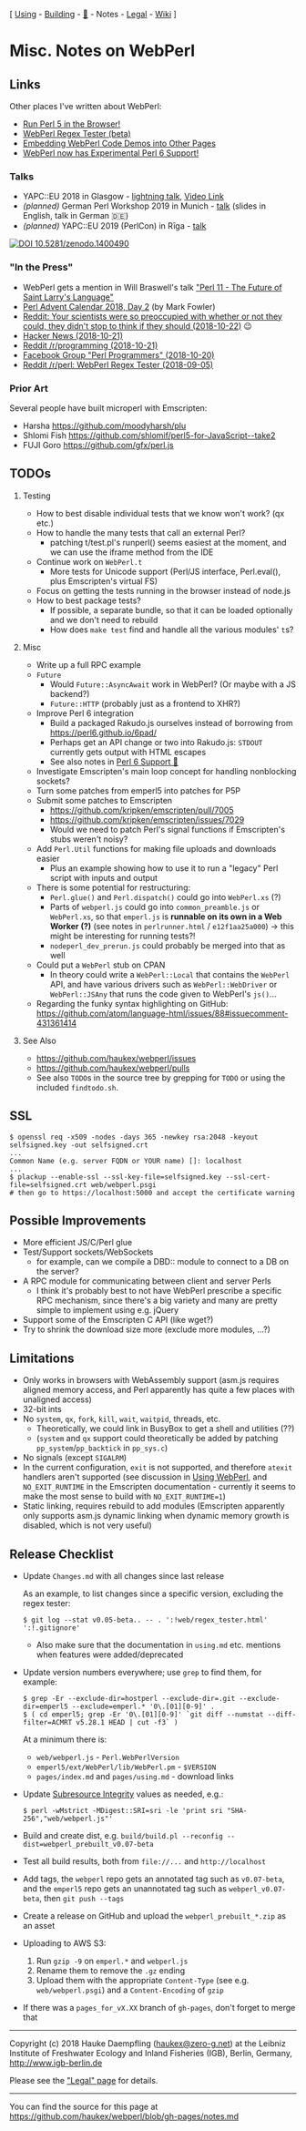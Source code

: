 
\[ [Using](using.html) -
[Building](building.html) -
[🦋](perl6.html) -
Notes -
[Legal](legal.html) -
[Wiki](https://github.com/haukex/webperl/wiki) \]

Misc. Notes on WebPerl
======================


Links
-----

Other places I've written about WebPerl:

- [Run Perl 5 in the Browser!](https://www.perlmonks.org/?node_id=1220426)
- [WebPerl Regex Tester (beta)](https://www.perlmonks.org/?node_id=1221705)
- [Embedding WebPerl Code Demos into Other Pages](https://www.perlmonks.org/?node_id=1223812)
- [WebPerl now has Experimental Perl 6 Support!](https://www.perlmonks.org/?node_id=1225647)

### Talks

- YAPC::EU 2018 in Glasgow - [lightning talk](http://act.perlconference.org/tpc-2018-glasgow/talk/7475), [Video Link](https://youtu.be/KrGSg7uVZj0?t=29520)
- *(planned)* German Perl Workshop 2019 in Munich - [talk](http://act.yapc.eu/gpw2019/talk/7616) (slides in English, talk in German 🇩🇪)
- *(planned)* YAPC::EU 2019 (PerlCon) in Rīga - [talk](https://perlcon.eu/talk/40)

[![DOI 10.5281/zenodo.1400490](https://zenodo.org/badge/DOI/10.5281/zenodo.1400490.svg)](https://doi.org/10.5281/zenodo.1400490)

### "In the Press"

- WebPerl gets a mention in Will Braswell's talk ["Perl 11 - The Future of Saint Larry's Language"](https://fosdem.org/2019/schedule/event/perl11/)
- [Perl Advent Calendar 2018, Day 2](http://www.perladvent.org/2018/2018-12-02.html) (by Mark Fowler)
- [Reddit: Your scientists were so preoccupied with whether or not they could, they didn't stop to think if they should (2018-10-22)](https://www.reddit.com/r/programmingcirclejerk/comments/9qerw5/your_scientists_were_so_preoccupied_with_whether/) 😉
- [Hacker News (2018-10-21)](https://news.ycombinator.com/item?id=18269071)
- [Reddit /r/programming (2018-10-21)](https://www.reddit.com/r/programming/comments/9q65tf/run_perl_in_the_browser_with_webperl/)
- [Facebook Group "Perl Programmers" (2018-10-20)](https://www.facebook.com/groups/perlprogrammers/permalink/2141844605848316/)
- [Reddit /r/perl: WebPerl Regex Tester (2018-09-05)](https://www.reddit.com/r/perl/comments/9d5n77/webperl_regex_tester/)

### Prior Art

Several people have built microperl with Emscripten:

- Harsha <https://github.com/moodyharsh/plu>
- Shlomi Fish <https://github.com/shlomif/perl5-for-JavaScript--take2>
- FUJI Goro <https://github.com/gfx/perl.js>


TODOs
-----

1. Testing
	
	- How to best disable individual tests that we know won't work? (qx etc.)
	- How to handle the many tests that call an external Perl?
		- patching t/test.pl's runperl() seems easiest at the moment, and we can use the iframe method from the IDE
	- Continue work on `WebPerl.t`
		- More tests for Unicode support (Perl/JS interface, Perl.eval(), plus Emscripten's virtual FS)
	- Focus on getting the tests running in the browser instead of node.js
	- How to best package tests?
		- If possible, a separate bundle, so that it can be loaded optionally and we don't need to rebuild
		- How does `make test` find and handle all the various modules' `t`s?

2. Misc
	
	- Write up a full RPC example
	- `Future`
		- Would `Future::AsyncAwait` work in WebPerl? (Or maybe with a JS backend?)
		- `Future::HTTP` (probably just as a frontend to XHR?)
	- Improve Perl 6 integration
		- Build a packaged Rakudo.js ourselves instead of borrowing from <https://perl6.github.io/6pad/>
		- Perhaps get an API change or two into Rakudo.js: `STDOUT` currently gets output with HTML escapes
		- See also notes in [Perl 6 Support 🦋](perl6.html)
	- Investigate Emscripten's main loop concept for handling nonblocking sockets?
	- Turn some patches from emperl5 into patches for P5P
	- Submit some patches to Emscripten
		- <https://github.com/kripken/emscripten/pull/7005>
		- <https://github.com/kripken/emscripten/issues/7029>
		- Would we need to patch Perl's signal functions if Emscripten's stubs weren't noisy?
	- Add `Perl.Util` functions for making file uploads and downloads easier
		- Plus an example showing how to use it to run a "legacy" Perl script with inputs and output
	- There is some potential for restructuring:
		- `Perl.glue()` and `Perl.dispatch()` could go into `WebPerl.xs` (?)
		- Parts of `webperl.js` could go into `common_preamble.js` or `WebPerl.xs`,
		  so that `emperl.js` is **runnable on its own in a Web Worker (?)**
		  (see notes in `perlrunner.html` / `e12f1aa25a000`)
		  → this might be interesting for running tests?!
		- `nodeperl_dev_prerun.js` could probably be merged into that as well
	- Could put a `WebPerl` stub on CPAN
		- In theory could write a `WebPerl::Local` that contains the `WebPerl` API, and
		  have various drivers such as `WebPerl::WebDriver` or `WebPerl::JSAny` that
		  runs the code given to WebPerl's `js()`...
	- Regarding the funky syntax highlighting on GitHub: <https://github.com/atom/language-html/issues/88#issuecomment-431361414>

3. See Also
	
	- <https://github.com/haukex/webperl/issues>
	- <https://github.com/haukex/webperl/pulls>
	- See also `TODO`s in the source tree by grepping for `TODO`
	  or using the included `findtodo.sh`.


SSL
---

	$ openssl req -x509 -nodes -days 365 -newkey rsa:2048 -keyout selfsigned.key -out selfsigned.crt
	...
	Common Name (e.g. server FQDN or YOUR name) []: localhost
	...
	$ plackup --enable-ssl --ssl-key-file=selfsigned.key --ssl-cert-file=selfsigned.crt web/webperl.psgi
	# then go to https://localhost:5000 and accept the certificate warning

Possible Improvements
---------------------

- More efficient JS/C/Perl glue
- Test/Support sockets/WebSockets
	- for example, can we compile a DBD:: module to connect to a DB on the server?
- A RPC module for communicating between client and server Perls
	- I think it's probably best to not have WebPerl prescribe a specific RPC mechanism,
	  since there's a big variety and many are pretty simple to implement using e.g. jQuery
- Support some of the Emscripten C API (like wget?)
- Try to shrink the download size more (exclude more modules, ...?)


Limitations
-----------

- Only works in browsers with WebAssembly support
  (asm.js requires aligned memory access, and Perl apparently has quite a few places with unaligned access)
- 32-bit ints
- No `system`, `qx`, `fork`, `kill`, `wait`, `waitpid`, threads, etc.
	- Theoretically, we could link in BusyBox to get a shell and utilities (??)
	- (`system` and `qx` support could theoretically be added by patching `pp_system`/`pp_backtick` in `pp_sys.c`)
- No signals (except `SIGALRM`)
- In the current configuration, `exit` is not supported, and therefore `atexit` handlers aren't supported
  (see discussion in [Using WebPerl](using.html), and `NO_EXIT_RUNTIME` in the Emscripten documentation -
  currently it seems to make the most sense to build with `NO_EXIT_RUNTIME=1`)
- Static linking, requires rebuild to add modules
  (Emscripten apparently only supports asm.js dynamic linking when dynamic memory growth is disabled, which is not very useful)


Release Checklist
-----------------

- Update `Changes.md` with all changes since last release
  
  As an example, to list changes since a specific version, excluding the regex tester:
  
      $ git log --stat v0.05-beta.. -- . ':!web/regex_tester.html' ':!.gitignore'
  
	- Also make sure that the documentation in `using.md` etc. mentions when features were added/deprecated

- Update version numbers everywhere; use `grep` to find them, for example:
  
      $ grep -Er --exclude-dir=hostperl --exclude-dir=.git --exclude-dir=emperl5 --exclude=emperl.* '0\.[01][0-9]' .
      $ ( cd emperl5; grep -Er '0\.[01][0-9]' `git diff --numstat --diff-filter=ACMRT v5.28.1 HEAD | cut -f3` )
  
  At a minimum there is:
	- `web/webperl.js` - `Perl.WebPerlVersion`
	- `emperl5/ext/WebPerl/lib/WebPerl.pm` - `$VERSION`
	- `pages/index.md` and `pages/using.md` - download links

- Update [Subresource Integrity](https://developer.mozilla.org/en-US/docs/Web/Security/Subresource_Integrity) values as needed, e.g.:
  
      $ perl -wMstrict -MDigest::SRI=sri -le 'print sri "SHA-256","web/webperl.js"'

- Build and create dist, e.g. `build/build.pl --reconfig --dist=webperl_prebuilt_v0.07-beta`

- Test all build results, both from `file://...` and `http://localhost`

- Add tags, the `webperl` repo gets an annotated tag such as `v0.07-beta`,
  and the `emperl5` repo gets an unannotated tag such as `webperl_v0.07-beta`,
  then `git push --tags`

- Create a release on GitHub and upload the `webperl_prebuilt_*.zip` as an asset

- Uploading to AWS S3:
	1. Run `gzip -9` on `emperl.*` and `webperl.js`
	2. Rename them to remove the `.gz` ending
	3. Upload them with the appropriate `Content-Type` (see e.g. `web/webperl.psgi`) and a `Content-Encoding` of `gzip`

- If there was a `pages_for_vX.XX` branch of `gh-pages`, don't forget to merge that


***

Copyright (c) 2018 Hauke Daempfling (haukex@zero-g.net)
at the Leibniz Institute of Freshwater Ecology and Inland Fisheries (IGB),
Berlin, Germany, <http://www.igb-berlin.de>

Please see the ["Legal" page](legal.html) for details.

***

You can find the source for this page at
<https://github.com/haukex/webperl/blob/gh-pages/notes.md>

